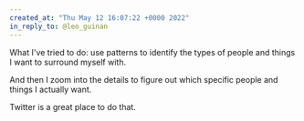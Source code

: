```yaml
---
created_at: "Thu May 12 16:07:22 +0000 2022"
in_reply_to: @leo_guinan
---
```


What I've tried to do: use patterns to identify the types of people and things I want to surround myself with.

And then I zoom into the details to figure out which specific people and things I actually want.

Twitter is a great place to do that.